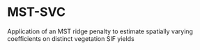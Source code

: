 # MST-SVC
Application of an MST ridge penalty to estimate spatially varying coefficients on distinct vegetation SIF yields
